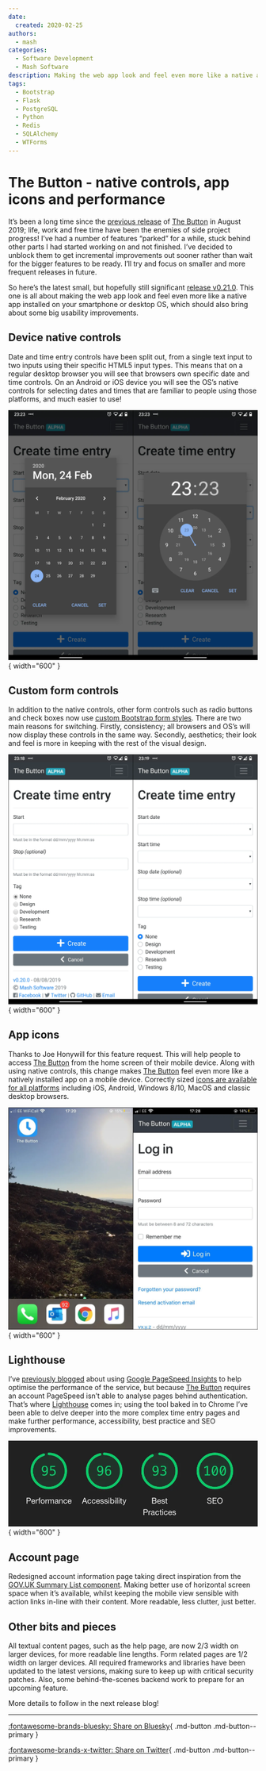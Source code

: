 ```yaml
---
date:
  created: 2020-02-25
authors:
  - mash
categories:
  - Software Development
  - Mash Software
description: Making the web app look and feel even more like a native app installed on your smartphone or desktop OS.
tags:
  - Bootstrap
  - Flask
  - PostgreSQL
  - Python
  - Redis
  - SQLAlchemy
  - WTForms
---
```


# The Button - native controls, app icons and performance

It’s been a long time since the [previous release](mash-button-tags.md) of [The Button](https://time-tracker.mashsoftware.com/) in August 2019; life, work and free time have been the enemies of side project progress! I’ve had a number of features “parked” for a while, stuck behind other parts I had started working on and not finished. I’ve decided to unblock them to get incremental improvements out sooner rather than wait for the bigger features to be ready. I’ll try and focus on smaller and more frequent releases in future.

<!-- more -->

So here’s the latest small, but hopefully still significant [release v0.21.0](https://github.com/MashSoftware/the-button/releases/tag/v0.21.0). This one is all about making the web app look and feel even more like a native app installed on your smartphone or desktop OS, which should also bring about some big usability improvements.

## Device native controls

Date and time entry controls have been split out, from a single text input to two inputs using their specific HTML5 input types. This means that on a regular desktop browser you will see that browsers own specific date and time controls. On an Android or iOS device you will see the OS’s native controls for selecting dates and times that are familiar to people using those platforms, and much easier to use!

![Android native date and time input controls](../../assets/images/button-native-1.png){ width="600" }

## Custom form controls

In addition to the native controls, other form controls such as radio buttons and check boxes now use [custom Bootstrap form styles](https://getbootstrap.com/docs/4.4/components/forms/#custom-forms). There are two main reasons for switching. Firstly, consistency; all browsers and OS’s will now display these controls in the same way. Secondly, aesthetics; their look and feel is more in keeping with the rest of the visual design.

![Before and after custom radio buttons](../../assets/images/button-native-2.png){ width="600" }

## App icons

Thanks to Joe Honywill for this feature request. This will help people to access [The Button](https://time-tracker.mashsoftware.com/) from the home screen of their mobile device. Along with using native controls, this change makes [The Button](https://time-tracker.mashsoftware.com/) feel even more like a natively installed app on a mobile device. Correctly sized [icons are available for all platforms](https://realfavicongenerator.net/favicon_checker?protocol=https&site=mash-the-button.herokuapp.com) including iOS, Android, Windows 8/10, MacOS and classic desktop browsers.

![iOS home screen icon and app running](../../assets/images/button-native-3.png){ width="600" }

## Lighthouse

I’ve [previously blogged](mash-button-intro.md) about using [Google PageSpeed Insights](https://developers.google.com/speed/pagespeed/insights/) to help optimise the performance of the service, but because [The Button](https://time-tracker.mashsoftware.com/) requires an account PageSpeed isn’t able to analyse pages behind authentication. That’s where [Lighthouse](https://developers.google.com/web/tools/lighthouse/) comes in; using the tool baked in to Chrome I’ve been able to delve deeper into the more complex time entry pages and make further performance, accessibility, best practice and SEO improvements.

![Latest audit results using Google Lighthouse](../../assets/images/button-native-4.png){ width="600" }

## Account page

Redesigned account information page taking direct inspiration from the [GOV.UK Summary List component](https://design-system.service.gov.uk/components/summary-list/). Making better use of horizontal screen space when it’s available, whilst keeping the mobile view sensible with action links in-line with their content. More readable, less clutter, just better.

## Other bits and pieces

All textual content pages, such as the help page, are now 2/3 width on larger devices, for more readable line lengths. Form related pages are 1/2 width on larger devices. All required frameworks and libraries have been updated to the latest versions, making sure to keep up with critical security patches. Also, some behind-the-scenes backend work to prepare for an upcoming feature.

More details to follow in the next release blog!

---

[:fontawesome-brands-bluesky: Share on Bluesky](https://bsky.app/intent/compose?){ .md-button .md-button--primary }

[:fontawesome-brands-x-twitter: Share on Twitter](https://twitter.com/intent/tweet?){ .md-button .md-button--primary }
